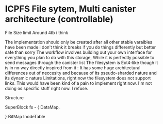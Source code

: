 # ICPFS File sytem, Multi canister architecture (controllable)
File Size limit Around 4tb i think

The implementation should only be created after all other stable varaibles have been made i don't think it breaks if you do things differently but better safe than sorry
The workflow involves building out your own interface for everything you plan to do with this storage, 
While it is perfectly possible to send messages through the canister list
The filesystem is Ext4-like though it is in no way directly inspired from it : It has some huge architectural differences out of neccesity and because of its pseudo-sharded nature and its dynamic nature 
 Limitations, right  now the filesystem does not support links. This would have been kind of a pain to implement right now. I'm not doing os specific stuff right now. I refuse. 



Structure 

SuperBlock
fs - {
    DataMap,
    
} 
BitMap
InodeTable
